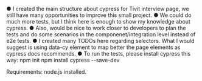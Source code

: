 ● I created the main structure about cypress for Tivit interview page, we still have many opportunities to improve this small project.
● We could do much more tests, but I think here is enough to show my knowledge about cypress.
● Also, would be nice to work closer to developers to plan the tests and do some scenarios in the componenet/integration level instead of e2e tests.
● I created many TODOs here regarding selectors. What I would suggest is using data-cy element to map better the page elements as cypress docs recommends.
● To run the tests, please install cypress this way: 
npm init
npm install cypress --save-dev

Requirements: node.js installed. 
